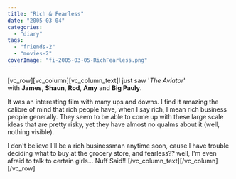 ```yaml
---
title: "Rich & Fearless"
date: "2005-03-04"
categories: 
  - "diary"
tags: 
  - "friends-2"
  - "movies-2"
coverImage: "fi-2005-03-05-RichFearless.png"
---
```


\[vc\_row\]\[vc\_column\]\[vc\_column\_text\]I just saw '_The Aviator_' with **James**, **Shaun**, **Rod**, **Amy** and **Big Pauly**.

It was an interesting film with many ups and downs. I find it amazing the calibre of mind that rich people have, when I say rich, I mean rich business people generally. They seem to be able to come up with these large scale ideas that are pretty risky, yet they have almost no qualms about it (well, nothing visible).

I don't believe I'll be a rich businessman anytime soon, cause I have trouble deciding what to buy at the grocery store, and fearless?? well, I'm even afraid to talk to certain girls... Nuff Said!!!\[/vc\_column\_text\]\[/vc\_column\]\[/vc\_row\]
